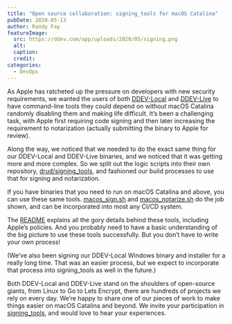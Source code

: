 ```yaml
---
title: "Open source collaboration: signing_tools for macOS Catalina"
pubDate: 2020-05-13
author: Randy Fay
featureImage:
  src: https://ddev.com/app/uploads/2020/05/signing.png
  alt:
  caption:
  credit:
categories:
  - DevOps
---
```


As Apple has ratcheted up the pressure on developers with new security requirements, we wanted the users of both [DDEV-Local](http://ddev.com/ddev-local) and [DDEV-Live](http://ddev.com/ddev-live) to have command-line tools they could depend on without macOS Catalina randomly disabling them and making life difficult. It’s been a challenging task, with Apple first requiring code signing and then later increasing the requirement to notarization (actually submitting the binary to Apple for review).

Along the way, we noticed that we needed to do the exact same thing for our DDEV-Local and DDEV-Live binaries, and we noticed that it was getting more and more complex. So we split out the logic scripts into their own repository, [drud/signing_tools](http://github.com/drud/signing%5Ftools), and fashioned our build processes to use that for signing and notarization.

If you have binaries that you need to run on macOS Catalina and above, you can use these same tools. [macos_sign.sh](https://github.com/drud/signing%5Ftools/blob/master/macos%5Fsign.sh) and [macos_notarize.sh](https://github.com/drud/signing%5Ftools/blob/master/macos%5Fnotarize.sh) do the job shown, and can be incorporated into most any CI/CD system.

The [README](https://github.com/drud/signing%5Ftools/blob/master/README.md) explains all the gory details behind these tools, including Apple’s policies. And you probably need to have a basic understanding of the big picture to use these tools successfully. But you don’t have to write your own process!

(We’ve also been signing our DDEV-Local Windows binary and installer for a really long time. That was an easier process, but we expect to incorporate that process into signing_tools as well in the future.)

Both DDEV-Local and DDEV-Live stand on the shoulders of open-source giants, from Linux to Go to Lets Encrypt, there are hundreds of projects we rely on every day. We’re happy to share one of our pieces of work to make things easier on macOS Catalina and beyond. We invite your participation in [signing_tools](https://github.com/drud/signing%5Ftools), and would love to hear your experiences.
